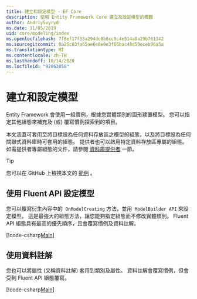 ```yaml
---
title: 建立和設定模型 - EF Core
description: 使用 Entity Framework Core 建立及設定模型的概觀
author: AndriySvyryd
ms.date: 11/05/2019
uid: core/modeling/index
ms.openlocfilehash: 7f8ef17f33a294dc0b8cc9c4e514a8a29b761342
ms.sourcegitcommit: 0a25c03fa65ae6e0e0e3f66bac48d59eceb96a5a
ms.translationtype: MT
ms.contentlocale: zh-TW
ms.lasthandoff: 10/14/2020
ms.locfileid: "92063058"
---
```

# <a name="creating-and-configuring-a-model"></a>建立和設定模型

Entity Framework 會使用一組慣例，根據您實體類別的圖形建置模型。 您可以指定其他組態來補充及 (或) 覆寫慣例探索到的項目。

本文涵蓋可套用至將目標設為任何資料存放區之模型的組態，以及將目標設為任何關聯式資料庫時可套用的組態。 提供者也可以啟用特定資料存放區專屬的組態。 如需提供者專屬組態的文件，請參閱 [資料庫提供者](xref:core/providers/index) 一節。

> [!TIP]  
> 您可以在 GitHub 上檢視本文的 [範例](https://github.com/dotnet/EntityFramework.Docs/tree/master/samples) 。

## <a name="use-fluent-api-to-configure-a-model"></a>使用 Fluent API 設定模型

您可以覆寫衍生內容中的  `OnModelCreating` 方法，並用  `ModelBuilder API` 來設定模型。 這是最強大的組態方法，讓您能夠指定組態而不修改實體類別。 Fluent API 組態具有最高的優先順序，且會覆寫慣例及資料註解。

[!code-csharp[Main](../../../samples/core/Modeling/FluentAPI/Required.cs?highlight=12-14)]

## <a name="use-data-annotations-to-configure-a-model"></a>使用資料註解

您也可以將屬性 (又稱資料註解) 套用到類別及屬性。 資料註解會覆寫慣例，但會受到 Fluent API 組態覆寫。

[!code-csharp[Main](../../../samples/core/Modeling/DataAnnotations/Required.cs?highlight=15)]
